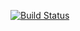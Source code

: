 


[![Build Status](https://travis-ci.org/jessec/plugin-nashorn.png?branch=master)](https://travis-ci.org/jessec/plugin-nashorn)